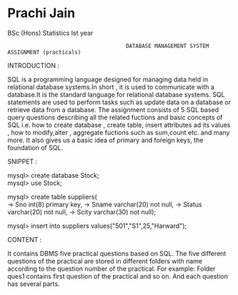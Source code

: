 # Prachi Jain
BSc (Hons) Statistics Ist year




                                         DATABASE MANAGEMENT SYSTEM  ASSIGNMENT (practicals)
										 
										 
										 
INTRODUCTION :


 SQL is a programming language designed for managing data held in relational database systems.In short , it is used to communicate with a database.It is the standard language for relational database systems. SQL statements are used to perform tasks such as update data on a database or retrieve data from a database.
The assignment consists of 5 SQL based query questions describing all the related fuctions and basic concepts of SQL i.e. how to create database , create table, insert attributes ad its values , how to modify,alter , aggregate fuctions such as sum,count etc. and many more.
It also gives us a basic idea of primary and foreign keys, the foundation of SQL.





SNIPPET :


mysql> create database Stock;                    
mysql> use Stock;





mysql> create table suppliers(                     
    -> Sno int(8) primary key,
    -> Sname varchar(20) not null,
    -> Status varchar(20) not null,
    -> Scity varchar(30) not null);
    
    
	
mysql> insert into suppliers values("501","S1",25,"Harward");                         




CONTENT :



It contains DBMS five practical questions based on SQL.
The five different questions of the practical are stored in different folders with name according to the question number of the practical. For example: Folder ques1 contains first question of the practical and so on. And each question has several parts.
